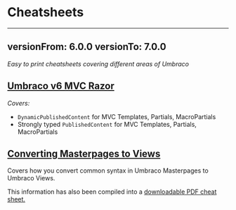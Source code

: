 # Cheatsheets

---
versionFrom: 6.0.0
versionTo: 7.0.0
---


_Easy to print cheatsheets covering different areas of Umbraco_

## [Umbraco v6 MVC Razor](https://our.umbraco.com/projects/developer-tools/umbraco-v6-mvc-razor-cheatsheets)

*Covers:*

* `DynamicPublishedContent` for MVC Templates, Partials, MacroPartials
* Strongly typed `PublishedContent` for MVC Templates, Partials, MacroPartials

## [Converting Masterpages to Views](masterpagestoviews.md)

Covers how you convert common syntax in Umbraco Masterpages to Umbraco Views.

This information has also been compiled into a [downloadable PDF cheat sheet.](Masterpages2Views.pdf)
